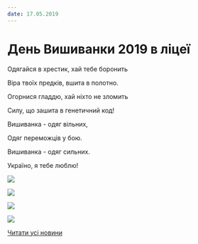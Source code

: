 ```yaml
---
date: 17.05.2019
---
```

# День Вишиванки 2019 в ліцеї

Одягайся в хрестик, хай тебе боронить

Віра твоїх предків, вшита в полотно.

Огорнися гладдю, хай ніхто не зломить

Силу, що зашита в генетичний код!

Вишиванка - одяг вільних,

Одяг переможців у бою.

Вишиванка - одяг сильних.

Україно, я тебе люблю!

![](/images/blog/день-вишиванки-2019-в-ліцеї/4виш2019.jpg)

![](/images/blog/день-вишиванки-2019-в-ліцеї/1виш2019.jpg)

![](/images/blog/день-вишиванки-2019-в-ліцеї/3виш2019.jpg)

![](/images/blog/день-вишиванки-2019-в-ліцеї/2виш2019.jpg)

[Читати усі новини](/news)
